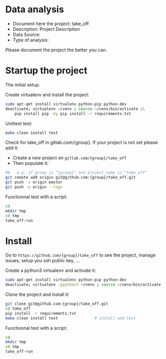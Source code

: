 # Data analysis
- Document here the project: take_off
- Description: Project Description
- Data Source:
- Type of analysis:

Please document the project the better you can.

# Startup the project

The initial setup.

Create virtualenv and install the project:
```bash
sudo apt-get install virtualenv python-pip python-dev
deactivate; virtualenv ~/venv ; source ~/venv/bin/activate ;\
    pip install pip -U; pip install -r requirements.txt
```

Unittest test:
```bash
make clean install test
```

Check for take_off in gitlab.com/{group}.
If your project is not set please add it:

- Create a new project on `gitlab.com/{group}/take_off`
- Then populate it:

```bash
##   e.g. if group is "{group}" and project_name is "take_off"
git remote add origin git@github.com:{group}/take_off.git
git push -u origin master
git push -u origin --tags
```

Functionnal test with a script:

```bash
cd
mkdir tmp
cd tmp
take_off-run
```

# Install

Go to `https://github.com/{group}/take_off` to see the project, manage issues,
setup you ssh public key, ...

Create a python3 virtualenv and activate it:

```bash
sudo apt-get install virtualenv python-pip python-dev
deactivate; virtualenv -ppython3 ~/venv ; source ~/venv/bin/activate
```

Clone the project and install it:

```bash
git clone git@github.com:{group}/take_off.git
cd take_off
pip install -r requirements.txt
make clean install test                # install and test
```
Functionnal test with a script:

```bash
cd
mkdir tmp
cd tmp
take_off-run
```
